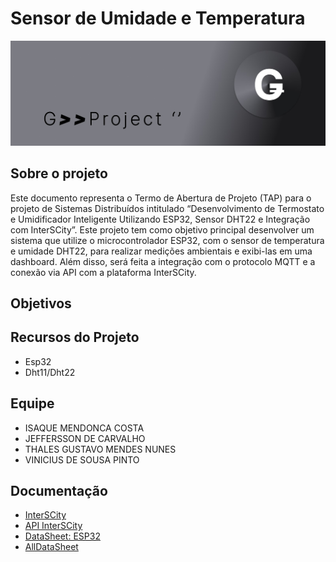# Sensor de Umidade e Temperatura
![Logo do G](https://github.com/thalesgmendes/Sensor-de-Umidade-e-Temperatura-com-InsterSCity/blob/main/res/img/imgcab449503403402.jpeg?raw=true)

## Sobre o projeto
[//]: # (Editar depois)
Este documento representa o Termo de Abertura de Projeto (TAP) para o projeto de Sistemas Distribuídos intitulado “Desenvolvimento de Termostato e Umidificador
Inteligente Utilizando ESP32, Sensor DHT22 e Integração com InterSCity”. Este projeto tem como objetivo principal desenvolver um sistema que utilize o microcontrolador ESP32, com o sensor de temperatura e umidade DHT22, para realizar medições ambientais e exibi-las em uma dashboard. Além disso, será feita a integração com o protocolo MQTT e a conexão via API com a plataforma InterSCity.
## Objetivos
[//]: # (Editar depois)
## Recursos do Projeto
- Esp32
- Dht11/Dht22
## Equipe
- ISAQUE MENDONCA COSTA
- JEFFERSSON DE CARVALHO
- THALES GUSTAVO MENDES NUNES 
- VINICIUS DE SOUSA PINTO

## Documentação
- [InterSCity][link1]
- [API InterSCity][link2]
- [DataSheet: ESP32][link3]
- [AllDataSheet][link4]



[//]: # (These are reference links used in the body of this note and get stripped out when the markdown processor does its job. There is no need to format nicely because it shouldn't be seen. Thanks SO - http://stackoverflow.com/questions/4823468/store-comments-in-markdown-syntax)
[link1]: https://interscity.org/software/interscity-platform/
[link2]: https://gitlab.com/interscity/interscity-platform/resource-adaptor/-/wikis/home
[link3]:https://pdf1.alldatasheet.com/datasheet-pdf/view/1243003/ESPRESSIF/ESP32.html
[link4]:https://www.alldatasheet.com/
